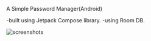 A Simple Password Manager(Android)

-built using Jetpack Compose library.
-using Room DB.

![screenshots](manager-1.jpg)
